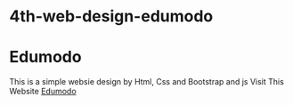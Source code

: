 # 4th-web-design-edumodo
# Edumodo
This is a simple websie design by Html, Css and Bootstrap and js
Visit This Website <a href="https://azamuday.github.io/4th-web-design-edumodo/" target="_blank">Edumodo</a>
